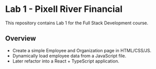 # Lab 1 - Pixell River Financial

This repository contains Lab 1 for the Full Stack Development course.  

## Overview
- Create a simple Employee and Organization page in HTML/CSS/JS.
- Dynamically load employee data from a JavaScript file.
- Later refactor into a React + TypeScript application.

